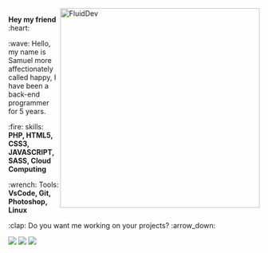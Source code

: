 <img src="https://github.com/samueldietrick/samueldietrick/blob/main/fluid.png?raw=true" min-width="200px" max-width="250px" width="400px" align="right" alt="FluidDev">

<p align="left"> 
  <b>Hey my friend</b> :heart:
</p>



<p align="left"> 
 :wave: Hello, my name is Samuel more affectionately called happy, I have been a back-end programmer for 5 years.
</p>

<p align="left">
  :fire: skills: <strong>PHP, HTML5, CSS3, JAVASCRIPT, SASS, Cloud Computing</strong>
</p>

<p align="left">
  :wrench: Tools: <strong>VsCode, Git, Photoshop, Linux</strong>
</p>

<p align="left">
  :clap: Do you want me working on your projects? :arrow_down:
</p>

<p align="left">

  <a href="https://t.me/samueldietrick" target="_blank">
  <img src="https://github.com/samueldietrick/samueldietrick/blob/main/t-icon.png?raw=true"/></a>

  <a href="https://www.facebook.com/samueldietrick0/" target="_blank">
  <img src="https://github.com/samueldietrick/samueldietrick/blob/main/f-icon.png?raw=true"/></a>

  <a href="mailto:contato@samueldietrick.com" target="_blank">
  <img src="https://github.com/samueldietrick/samueldietrick/blob/main/e-icon.png?raw=true"/></a>
</p>  
